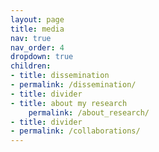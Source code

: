 ```yaml
---
layout: page
title: media
nav: true
nav_order: 4
dropdown: true
children:
- title: dissemination
- permalink: /dissemination/
- title: divider
- title: about my research
    permalink: /about_research/
- title: divider
- permalink: /collaborations/
---
```

